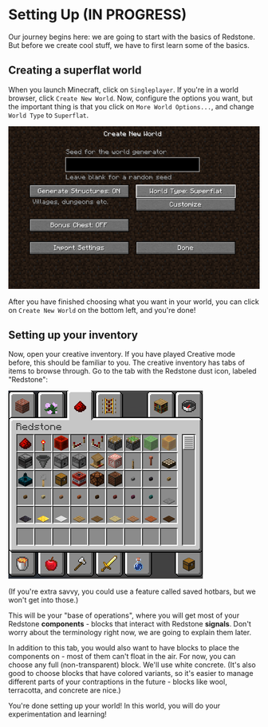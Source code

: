 # Setting Up (IN PROGRESS)

Our journey begins here: we are going to start with the basics of Redstone. But before we create cool stuff, we have to first learn some of the basics.

## Creating a superflat world

When you launch Minecraft, click on `Singleplayer`. If you're in a world browser, click `Create New World`. Now, configure the options you want, but the important thing is that you click on `More World Options...`, and change `World Type` to `Superflat`.

![Choosing the superflat world type](../media/create_world_superflat.png)

After you have finished choosing what you want in your world, you can click on `Create New World` on the bottom left, and you're done!

## Setting up your inventory

Now, open your creative inventory. If you have played Creative mode before, this should be familiar to you. The creative inventory has tabs of items to browse through. Go to the tab with the Redstone dust icon, labeled "Redstone":

![The Redstone tab of the creative inventory](../media/creative_redstone_tab.png)

(If you're extra savvy, you could use a feature called saved hotbars, but we won't get into those.)

This will be your "base of operations", where you will get most of your Redstone **components** - blocks that interact with Redstone **signals**. Don't worry about the terminology right now, we are going to explain them later.

In addition to this tab, you would also want to have blocks to place the components on - most of them can't float in the air. For now, you can choose any full (non-transparent) block. We'll use white concrete. (It's also good to choose blocks that have colored variants, so it's easier to manage different parts of your contraptions in the future - blocks like wool, terracotta, and concrete are nice.)

You're done setting up your world! In this world, you will do your experimentation and learning!

